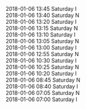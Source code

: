 2018-01-06 13:45 Saturday  I  
2018-01-06 13:40 Saturday  N  
2018-01-06 13:20 Saturday  I  
2018-01-06 13:15 Saturday  N  
2018-01-06 13:10 Saturday  I  
2018-01-06 13:05 Saturday  N  
2018-01-06 13:00 Saturday  I  
2018-01-06 12:55 Saturday  N  
2018-01-06 10:30 Saturday  I  
2018-01-06 10:25 Saturday  N  
2018-01-06 10:20 Saturday  I  
2018-01-06 08:45 Saturday  N  
2018-01-06 08:40 Saturday  I  
2018-01-06 07:05 Saturday  N  
2018-01-06 07:00 Saturday  I  
